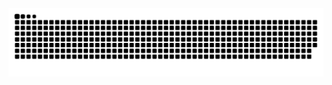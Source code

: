 <br clear="both">

<img src="https://raw.githubusercontent.com/jibreil/jibreil/output/snake.svg" alt="Snake animation" />

###
